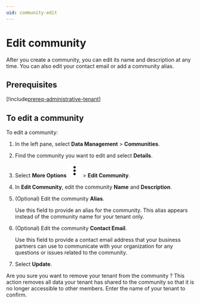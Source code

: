 ```yaml
---
uid: community-edit
---
```


# Edit community

After you create a community, you can edit its name and description at any time. You can also edit your contact email or add a community alias.

## Prerequisites

[!include[prereq-administrative-tenant](includes/prereq-administrative-tenant.md)]

## To edit a community

To edit a community:

1. In the left pane, select **Data Management** > **Communities**.

1. Find the community you want to edit and select **Details**.

1. Select **More Options** ![More Options](../_icons/default/dots-vertical.svg) > **Edit Community**.

1. In **Edit Community**, edit the community **Name** and **Description**. 

1. (Optional) Edit the community **Alias**.

	Use this field to provide an alias for the community. This alias appears instead of the community name for your tenant only.

1. (Optional) Edit the community **Contact Email**.

	Use this field to provide a contact email address that your business partners can use to communicate with your organization for any questions or issues related to the community.

1. Select **Update**.

Are you sure you want to remove your tenant <TENANT> from the community <COMMUNITY>? This action removes all data your tenant has shared to the community so that it is no longer accessible to other members. Enter the name of your tenant to confirm.
